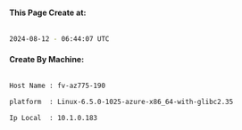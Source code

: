 
   
#### This Page Create at:

```bash

2024-08-12 - 06:44:07 UTC

```

#### Create By Machine:

```bash

Host Name : fv-az775-190

platform  : Linux-6.5.0-1025-azure-x86_64-with-glibc2.35

Ip Local  : 10.1.0.183

```

